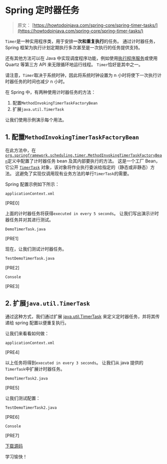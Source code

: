 # Spring 定时器任务

> 原文： [https://howtodoinjava.com/spring-core/spring-timer-tasks/](https://howtodoinjava.com/spring-core/spring-timer-tasks/)

`Timer`是一种实用程序类，用于安排**一次和重复执行**的任务。 通过计时器任务，Spring 框架为执行计划定期执行多次甚至是一次执行的任务提供支持。

还有其他方法可以在 Java 中实现调度程序功能，例如使用[执行程序服务](//howtodoinjava.com/java-5/how-to-use-blockingqueue-and-threadpoolexecutor-in-java/)或使用 Quartz 等第三方 API 来无限循环地运行线程。 `Timer`恰好是其中之一。

请注意，`Timer`取决于系统时钟，因此将系统时钟设置为 n 小时将使下一次执行计时器任务的时间也减少 n 小时。

在 Spring 中，有两种使用计时器任务的方法：

1.  配置`MethodInvokingTimerTaskFactoryBean`
2.  扩展`java.util.TimerTask`

让我们使用示例演示每个用法。

## 1\. 配置`MethodInvokingTimerTaskFactoryBean`

在此方法中，在[`org.springframework.scheduling.timer.MethodInvokingTimerTaskFactoryBean`](http://static.springsource.org/spring/docs/3.0.x/javadoc-api/org/springframework/scheduling/timer/MethodInvokingTimerTaskFactoryBean.html)定义中配置了计时器任务 bean 及其内部要执行的方法。 这是一个工厂 Bean，它公开 [`TimerTask`](http://java.sun.com/javase/6/docs/api/java/util/TimerTask.html) 对象，该对象将作业执行委派给指定的（静态或非静态）方法。 这避免了实现仅调用现有业务方法的单行`TimerTask`的需要。

Spring 配置示例如下所示：

`applicationContext.xml`

[PRE0]

上面的计时器任务将获得`executed in every 5 seconds`。 让我们写出演示计时器任务并对其进行测试。

`DemoTimerTask.java`

[PRE1]

现在，让我们测试计时器任务。

`TestDemoTimerTask.java`

[PRE2]

`Console`

[PRE3]

## 2\. 扩展`java.util.TimerTask`

通过这种方式，我们通过扩展 [java.util.TimerTask](https://docs.oracle.com/javase/6/docs/api/java/util/TimerTask.html) 来定义定时器任务，并将其传递给 spring 配置以便重复执行。

让我们来看看如何做：

`applicationContext.xml`

[PRE4]

以上任务将得到`executed in every 3 seconds`。 让我们从 java 提供的`TimerTask`中扩展计时器任务。

`DemoTimerTask2.java`

[PRE5]

让我们测试配置：

`TestDemoTimerTask2.java`

[PRE6]

`Console`

[PRE7]

[下载源码](https://docs.google.com/file/d/0B7yo2HclmjI4ZVFSNWxpSWM0dGc/edit?usp=sharing)

学习愉快！